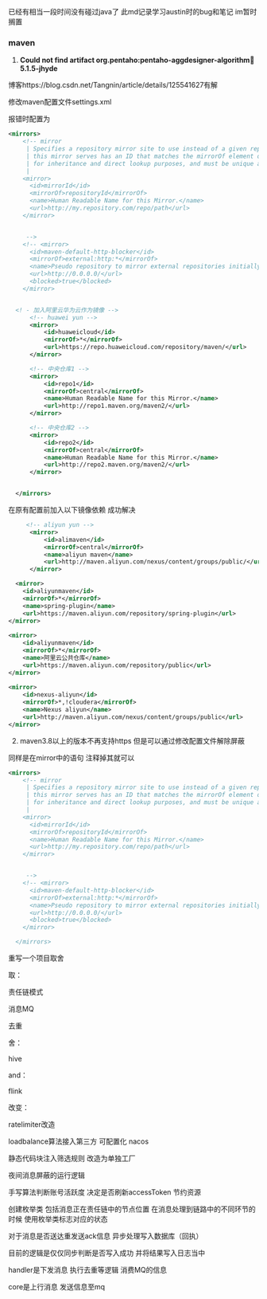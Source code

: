 已经有相当一段时间没有碰过java了 此md记录学习austin时的bug和笔记 im暂时搁置

### maven

1. **Could not find artifact org.pentaho:pentaho-aggdesigner-algorithm:jar:5.1.5-jhyde**

博客https://blog.csdn.net/Tangnin/article/details/125541627有解

修改maven配置文件settings.xml

报错时配置为

```xml
<mirrors>
    <!-- mirror
     | Specifies a repository mirror site to use instead of a given repository. The repository that
     | this mirror serves has an ID that matches the mirrorOf element of this mirror. IDs are used
     | for inheritance and direct lookup purposes, and must be unique across the set of mirrors.
     |
    <mirror>
      <id>mirrorId</id>
      <mirrorOf>repositoryId</mirrorOf>
      <name>Human Readable Name for this Mirror.</name>
      <url>http://my.repository.com/repo/path</url>
    </mirror>


     -->
    <!-- <mirror>
      <id>maven-default-http-blocker</id>
      <mirrorOf>external:http:*</mirrorOf>
      <name>Pseudo repository to mirror external repositories initially using HTTP.</name>
      <url>http://0.0.0.0/</url>
      <blocked>true</blocked>
    </mirror>


  <! - 加入阿里云华为云作为镜像 -->
      <!-- huawei yun -->
      <mirror>
          <id>huaweicloud</id>
          <mirrorOf>*</mirrorOf>
          <url>https://repo.huaweicloud.com/repository/maven/</url>
      </mirror>

      <!-- 中央仓库1 -->
      <mirror>
          <id>repo1</id>
          <mirrorOf>central</mirrorOf>
          <name>Human Readable Name for this Mirror.</name>
          <url>http://repo1.maven.org/maven2/</url>
      </mirror>

      <!-- 中央仓库2 -->
      <mirror>
          <id>repo2</id>
          <mirrorOf>central</mirrorOf>
          <name>Human Readable Name for this Mirror.</name>
          <url>http://repo2.maven.org/maven2/</url>
      </mirror>


  </mirrors>
```

在原有配置前加入以下镜像依赖 成功解决

```xml
     <!-- aliyun yun -->
      <mirror>
          <id>alimaven</id>
          <mirrorOf>central</mirrorOf>
          <name>aliyun maven</name>
          <url>http://maven.aliyun.com/nexus/content/groups/public/</url>
      </mirror>

  <mirror>
	<id>aliyunmaven</id>
	<mirrorOf>*</mirrorOf>
	<name>spring-plugin</name>
	<url>https://maven.aliyun.com/repository/spring-plugin</url>
</mirror>
 
<mirror>
	<id>aliyunmaven</id>
	<mirrorOf>*</mirrorOf>
	<name>阿里云公共仓库</name>
	<url>https://maven.aliyun.com/repository/public</url>
</mirror>
 
<mirror>
	<id>nexus-aliyun</id>
	<mirrorOf>*,!cloudera</mirrorOf>
	<name>Nexus aliyun</name> 
	<url>http://maven.aliyun.com/nexus/content/groups/public</url>
</mirror>
```



2. maven3.8以上的版本不再支持https 但是可以通过修改配置文件解除屏蔽

同样是在mirror中的语句 注释掉其就可以

```xml
<mirrors>
    <!-- mirror
     | Specifies a repository mirror site to use instead of a given repository. The repository that
     | this mirror serves has an ID that matches the mirrorOf element of this mirror. IDs are used
     | for inheritance and direct lookup purposes, and must be unique across the set of mirrors.
     |
    <mirror>
      <id>mirrorId</id>
      <mirrorOf>repositoryId</mirrorOf>
      <name>Human Readable Name for this Mirror.</name>
      <url>http://my.repository.com/repo/path</url>
    </mirror>


     -->
    <!-- <mirror>
      <id>maven-default-http-blocker</id>
      <mirrorOf>external:http:*</mirrorOf>
      <name>Pseudo repository to mirror external repositories initially using HTTP.</name>
      <url>http://0.0.0.0/</url>
      <blocked>true</blocked>
    </mirror>

  </mirrors>
```











重写一个项目取舍

取：

责任链模式

消息MQ

去重



舍：

hive



and：

flink 



改变：

ratelimiter改造

loadbalance算法接入第三方 可配置化 nacos

静态代码块注入筛选规则 改造为单独工厂



夜间消息屏蔽的运行逻辑

手写算法判断账号活跃度 决定是否刷新accessToken 节约资源



创建枚举类 包括消息正在责任链中的节点位置 在消息处理到链路中的不同环节的时候 使用枚举类标志对应的状态



对于消息是否送达重发送ack信息 异步处理写入数据库（回执）

目前的逻辑是仅仅同步判断是否写入成功 并将结果写入日志当中







handler是下发消息 执行去重等逻辑 消费MQ的信息

core是上行消息 发送信息至mq
